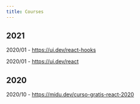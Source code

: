 ```yaml
---
title: Courses
---
```


## 2021

2020/01 - https://ui.dev/react-hooks

2020/01 - https://ui.dev/react

## 2020

2020/10 - https://midu.dev/curso-gratis-react-2020
